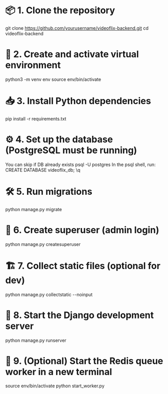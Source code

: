 # 📦 1. Clone the repository
git clone https://github.com/yourusername/videoflix-backend.git
cd videoflix-backend

# 🐍 2. Create and activate virtual environment
python3 -m venv env
source env/bin/activate

# 📥 3. Install Python dependencies
pip install -r requirements.txt

# ⚙️ 4. Set up the database (PostgreSQL must be running)
You can skip if DB already exists
psql -U postgres
In the psql shell, run:
CREATE DATABASE videoflix_db;
\q

# 🛠️ 5. Run migrations
python manage.py migrate

# 👤 6. Create superuser (admin login)
python manage.py createsuperuser

# 🏗️ 7. Collect static files (optional for dev)
python manage.py collectstatic --noinput

# 🚀 8. Start the Django development server
python manage.py runserver

# 📂 9. (Optional) Start the Redis queue worker in a new terminal
source env/bin/activate
python start_worker.py

